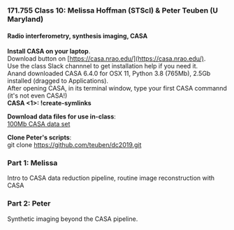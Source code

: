 ### 171.755 Class 10: Melissa Hoffman (STScI) \& Peter Teuben (U Maryland)
#### Radio interferometry, synthesis imaging, CASA

**Install CASA on your laptop**.  
Download button on [https://casa.nrao.edu/](https://casa.nrao.edu/).   
Use the class Slack channnel to  get installation help if you need it.  
Anand downloaded CASA 6.4.0 for OSX 11, Python 3.8 (765Mb), 2.5Gb installed (dragged to Applications).  
After opening CASA, in its terminal window, type your first CASA commannd (it's not even CASA!)  
**CASA <1>: !create-symlinks**  

**Download data files for use in-class**:   
	[100Mb CASA data set](http://admit.astro.umd.edu/~teuben/QAC/qac_bench5.tar.gz)

**Clone Peter's scripts**:  
git clone https://github.com/teuben/dc2019.git


### Part 1: Melissa

Intro to CASA data reduction pipeline, routine image reconstruction with CASA

### Part 2:  Peter

Synthetic imaging beyond the CASA pipeline.  